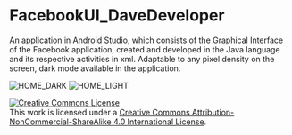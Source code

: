 # FacebookUI_DaveDeveloper
An application in Android Studio, which consists of the Graphical Interface of the Facebook application, created and developed in the Java language and its respective activities in xml. Adaptable to any pixel density on the screen, dark mode available in the application.

  ![HOME_DARK](https://user-images.githubusercontent.com/64762472/152613946-d646f576-a4cc-4c81-b90a-202dc6d90abe.jpg) ![HOME_LIGHT](https://user-images.githubusercontent.com/64762472/152614083-da0bed2e-f1da-449d-a596-890a6f98dfb1.jpg)

<a rel="license" href="http://creativecommons.org/licenses/by-nc-sa/4.0/"><img alt="Creative Commons License" style="border-width:0" src="https://i.creativecommons.org/l/by-nc-sa/4.0/80x15.png" /></a><br />This work is licensed under a <a rel="license" href="http://creativecommons.org/licenses/by-nc-sa/4.0/">Creative Commons Attribution-NonCommercial-ShareAlike 4.0 International License</a>.

